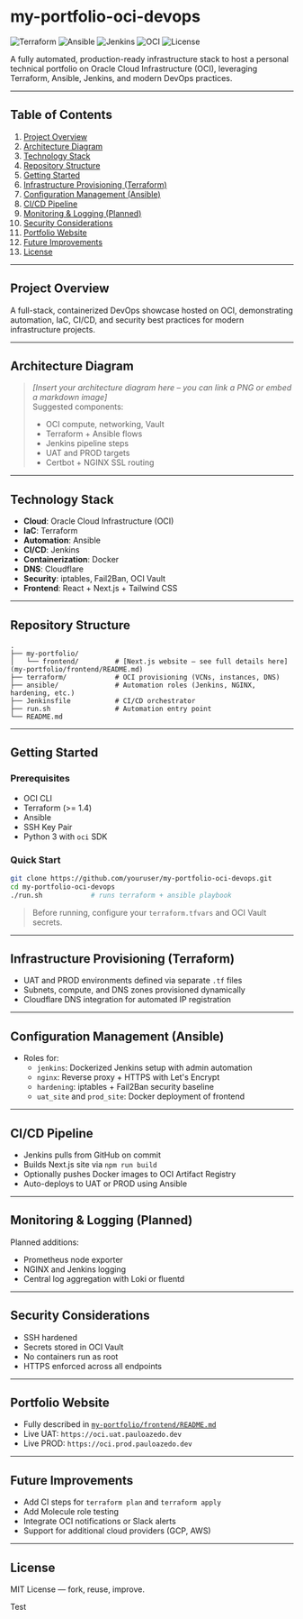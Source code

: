 # my-portfolio-oci-devops

![Terraform](https://img.shields.io/badge/Terraform-v1.4+-623CE4?logo=terraform&logoColor=white)
![Ansible](https://img.shields.io/badge/Ansible-Automation-EE0000?logo=ansible)
![Jenkins](https://img.shields.io/badge/Jenkins-CI/CD-D24939?logo=jenkins)
![OCI](https://img.shields.io/badge/Oracle%20Cloud-Infrastructure-F80000?logo=oracle)
![License](https://img.shields.io/badge/license-MIT-green)

A fully automated, production-ready infrastructure stack to host a personal technical portfolio on Oracle Cloud Infrastructure (OCI), leveraging Terraform, Ansible, Jenkins, and modern DevOps practices.

---

## Table of Contents

1. [Project Overview](#project-overview)
2. [Architecture Diagram](#architecture-diagram)
3. [Technology Stack](#technology-stack)
4. [Repository Structure](#repository-structure)
5. [Getting Started](#getting-started)
6. [Infrastructure Provisioning (Terraform)](#infrastructure-provisioning-terraform)
7. [Configuration Management (Ansible)](#configuration-management-ansible)
8. [CI/CD Pipeline](#cicd-pipeline)
9. [Monitoring & Logging (Planned)](#monitoring--logging-planned)
10. [Security Considerations](#security-considerations)
11. [Portfolio Website](#portfolio-website)
12. [Future Improvements](#future-improvements)
13. [License](#license)

---

## Project Overview

A full-stack, containerized DevOps showcase hosted on OCI, demonstrating automation, IaC, CI/CD, and security best practices for modern infrastructure projects.

---

## Architecture Diagram

> _[Insert your architecture diagram here – you can link a PNG or embed a markdown image]_  
> Suggested components:
> - OCI compute, networking, Vault
> - Terraform + Ansible flows
> - Jenkins pipeline steps
> - UAT and PROD targets
> - Certbot + NGINX SSL routing

---

## Technology Stack

- **Cloud**: Oracle Cloud Infrastructure (OCI)
- **IaC**: Terraform
- **Automation**: Ansible
- **CI/CD**: Jenkins
- **Containerization**: Docker
- **DNS**: Cloudflare
- **Security**: iptables, Fail2Ban, OCI Vault
- **Frontend**: React + Next.js + Tailwind CSS

---

## Repository Structure

```
.
├── my-portfolio/
│   └── frontend/         # [Next.js website — see full details here](my-portfolio/frontend/README.md)
├── terraform/            # OCI provisioning (VCNs, instances, DNS)
├── ansible/              # Automation roles (Jenkins, NGINX, hardening, etc.)
├── Jenkinsfile           # CI/CD orchestrator
├── run.sh                # Automation entry point
└── README.md
```

---

## Getting Started

### Prerequisites

- OCI CLI
- Terraform (>= 1.4)
- Ansible
- SSH Key Pair
- Python 3 with `oci` SDK

### Quick Start

```bash
git clone https://github.com/youruser/my-portfolio-oci-devops.git
cd my-portfolio-oci-devops
./run.sh            # runs terraform + ansible playbook
```

> Before running, configure your `terraform.tfvars` and OCI Vault secrets.

---

## Infrastructure Provisioning (Terraform)

- UAT and PROD environments defined via separate `.tf` files
- Subnets, compute, and DNS zones provisioned dynamically
- Cloudflare DNS integration for automated IP registration

---

## Configuration Management (Ansible)

- Roles for:
  - `jenkins`: Dockerized Jenkins setup with admin automation
  - `nginx`: Reverse proxy + HTTPS with Let's Encrypt
  - `hardening`: iptables + Fail2Ban security baseline
  - `uat_site` and `prod_site`: Docker deployment of frontend

---

## CI/CD Pipeline

- Jenkins pulls from GitHub on commit
- Builds Next.js site via `npm run build`
- Optionally pushes Docker images to OCI Artifact Registry
- Auto-deploys to UAT or PROD using Ansible

---

## Monitoring & Logging (Planned)

Planned additions:
- Prometheus node exporter
- NGINX and Jenkins logging
- Central log aggregation with Loki or fluentd

---

## Security Considerations

- SSH hardened
- Secrets stored in OCI Vault
- No containers run as root
- HTTPS enforced across all endpoints

---

## Portfolio Website

- Fully described in [`my-portfolio/frontend/README.md`](my-portfolio/frontend/README.md)
- Live UAT: `https://oci.uat.pauloazedo.dev`
- Live PROD: `https://oci.prod.pauloazedo.dev`

---

## Future Improvements

- Add CI steps for `terraform plan` and `terraform apply`
- Add Molecule role testing
- Integrate OCI notifications or Slack alerts
- Support for additional cloud providers (GCP, AWS)

---

## License

MIT License — fork, reuse, improve.

Test
